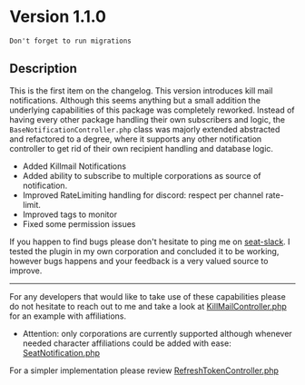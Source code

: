 # Version 1.1.0

```
Don't forget to run migrations
```

## Description
This is the first item on the changelog. This version introduces kill mail notifications. Although this seems anything but a small addition the underlying capabilities of this package was completely reworked. Instead of having every other package handling their own subscribers and logic, the `BaseNotificationController.php` class was majorly extended abstracted and refactored to a degree, where it supports any other notification controller to get rid of their own recipient handling and database logic. 

* Added Killmail Notifications
* Added ability to subscribe to multiple corporations as source of notification.
* Improved RateLimiting handling for discord: respect per channel rate-limit.
* Improved tags to monitor
* Fixed some permission issues

If you happen to find bugs please don't hesitate to ping me on [seat-slack](https://eveseat-slack.herokuapp.com/). I tested the plugin in my own corporation and concluded it to be working, however bugs happens and your feedback is a very valued source to improve.

---

For any developers that would like to take use of these capabilities please do not hesitate to reach out to me and take a look at [KillMailController.php](https://github.com/herpaderpaldent/seat-notifications/blob/master/src/Http/Controllers/Notifications/KillMailController.php) for an example with affiliations.

* Attention: only corporations are currently supported although whenever needed character affiliations could be added with ease: [SeatNotification.php](https://github.com/herpaderpaldent/seat-notifications/blob/master/src/Models/SeatNotification.php#L36)

For a simpler implementation please review [RefreshTokenController.php](https://github.com/herpaderpaldent/seat-notifications/blob/master/src/Http/Controllers/Notifications/RefreshTokenController.php)

